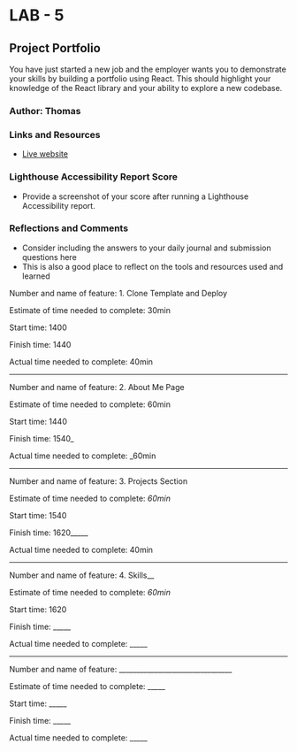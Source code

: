 # LAB - 5

## Project Portfolio

You have just started a new job and the employer wants you to demonstrate your skills by building a portfolio using React. This should highlight your knowledge of the React library and your ability to explore a new codebase.

### Author: Thomas

### Links and Resources

* [Live website](https://tomslau.netlify.app/)

### Lighthouse Accessibility Report Score

* Provide a screenshot of your score after running a Lighthouse Accessibility report.

### Reflections and Comments

* Consider including the answers to your daily journal and submission questions here
* This is also a good place to reflect on the tools and resources used and learned

Number and name of feature: 1. Clone Template and Deploy

Estimate of time needed to complete: 30min

Start time: 1400

Finish time: 1440

Actual time needed to complete: 40min

-----------

Number and name of feature: 2. About Me Page

Estimate of time needed to complete: 60min

Start time: 1440

Finish time: 1540_

Actual time needed to complete: _60min

-----------

Number and name of feature: 3. Projects Section

Estimate of time needed to complete: _60min_

Start time: 1540

Finish time: 1620_____

Actual time needed to complete: 40min

-------------

Number and name of feature: 4. Skills__

Estimate of time needed to complete: _60min_

Start time: 1620

Finish time: _____

Actual time needed to complete: _____

-------------

Number and name of feature: ________________________________

Estimate of time needed to complete: _____

Start time: _____

Finish time: _____

Actual time needed to complete: _____